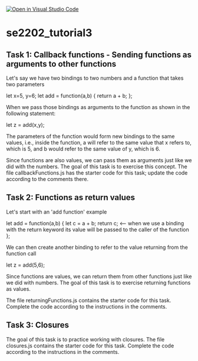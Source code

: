 [![Open in Visual Studio Code](https://classroom.github.com/assets/open-in-vscode-f059dc9a6f8d3a56e377f745f24479a46679e63a5d9fe6f495e02850cd0d8118.svg)](https://classroom.github.com/online_ide?assignment_repo_id=5800650&assignment_repo_type=AssignmentRepo)
# se2202_tutorial3

## Task 1: Callback functions - Sending functions as arguments to other functions

Let's say we have two bindings to two numbers and a function that takes two parameters

let x=5, y=6;
let  add = function(a,b) {
       return a + b;
};

When we pass those bindings as arguments to the function as shown in the following statement:

let z = add(x,y);

The parameters of the function would form new bindings to the same values, i.e., inside the function, a will refer to the same value that x refers to, which is 5, and b would refer to the same value of y, which is 6.

Since functions are also values, we can pass them as arguments just like we did with the numbers.
The goal of this task is to exercise this concept. The file callbackFunctions.js has the starter code for this task; update the code according to the comments there.

## Task 2: Functions as return values
Let's start with an 'add function' example 

let  add = function(a,b) {
       let c = a + b;
      return c; <--  when we use a binding with the return keyword its value will be passed to the
                                            caller of the function
};

We can then create another binding to refer to the value returning from the function call

let z = add(5,6);

Since functions are values, we can return them from other functions just like we did with numbers.
The goal of this task is to exercise returning functions as values.

The file returningFunctions.js contains the starter code for this task. Complete the code according to the instructions in the comments.

## Task 3: Closures

The goal of this task is to practice working with closures. The file closures.js contains the starter code for this task. Complete the code according to the instructions in the comments.

